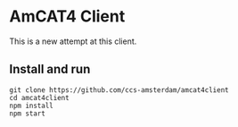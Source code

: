 # AmCAT4 Client

This is a new attempt at this client.

## Install and run

```
git clone https://github.com/ccs-amsterdam/amcat4client
cd amcat4client
npm install
npm start
```
